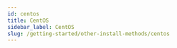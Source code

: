 ```yaml
---
id: centos
title: CentOS
sidebar_label: CentOS
slug: /getting-started/other-install-methods/centos
---
```

